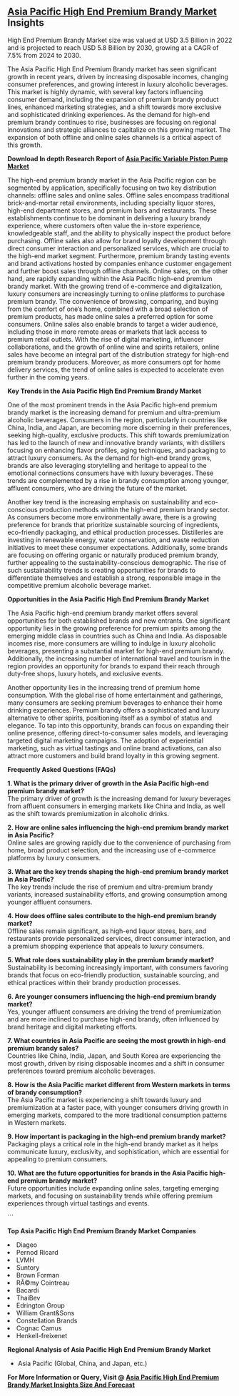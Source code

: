 <h2><a href="https://www.verifiedmarketreports.com/download-sample/?rid=514628&amp;utm_source=Github-Feb&amp;utm_medium=225" target="_blank">Asia Pacific High End Premium Brandy Market</a> Insights</h2><p>High End Premium Brandy Market size was valued at USD 3.5 Billion in 2022 and is projected to reach USD 5.8 Billion by 2030, growing at a CAGR of 7.5% from 2024 to 2030.</p><p><p>The Asia Pacific High End Premium Brandy market has seen significant growth in recent years, driven by increasing disposable incomes, changing consumer preferences, and growing interest in luxury alcoholic beverages. This market is highly dynamic, with several key factors influencing consumer demand, including the expansion of premium brandy product lines, enhanced marketing strategies, and a shift towards more exclusive and sophisticated drinking experiences. As the demand for high-end premium brandy continues to rise, businesses are focusing on regional innovations and strategic alliances to capitalize on this growing market. The expansion of both offline and online sales channels is a critical aspect of this growth. </p> <p><strong><p><strong>Download In depth Research Report of <a href="https://www.verifiedmarketreports.com/download-sample/?rid=236118&amp;utm_source=Pulse-Dec&amp;utm_medium=225" target="_blank">Asia Pacific Variable Piston Pump Market</a></strong></p></strong></p> <p>The high-end premium brandy market in the Asia Pacific region can be segmented by application, specifically focusing on two key distribution channels: offline sales and online sales. Offline sales encompass traditional brick-and-mortar retail environments, including specialty liquor stores, high-end department stores, and premium bars and restaurants. These establishments continue to be dominant in delivering a luxury brandy experience, where customers often value the in-store experience, knowledgeable staff, and the ability to physically inspect the product before purchasing. Offline sales also allow for brand loyalty development through direct consumer interaction and personalized services, which are crucial to the high-end market segment. Furthermore, premium brandy tasting events and brand activations hosted by companies enhance customer engagement and further boost sales through offline channels. Online sales, on the other hand, are rapidly expanding within the Asia Pacific high-end premium brandy market. With the growing trend of e-commerce and digitalization, luxury consumers are increasingly turning to online platforms to purchase premium brandy. The convenience of browsing, comparing, and buying from the comfort of one’s home, combined with a broad selection of premium products, has made online sales a preferred option for some consumers. Online sales also enable brands to target a wider audience, including those in more remote areas or markets that lack access to premium retail outlets. With the rise of digital marketing, influencer collaborations, and the growth of online wine and spirits retailers, online sales have become an integral part of the distribution strategy for high-end premium brandy producers. Moreover, as more consumers opt for home delivery services, the trend of online sales is expected to accelerate even further in the coming years.</p> <p><strong>Key Trends in the Asia Pacific High End Premium Brandy Market</strong></p> <p>One of the most prominent trends in the Asia Pacific high-end premium brandy market is the increasing demand for premium and ultra-premium alcoholic beverages. Consumers in the region, particularly in countries like China, India, and Japan, are becoming more discerning in their preferences, seeking high-quality, exclusive products. This shift towards premiumization has led to the launch of new and innovative brandy variants, with distillers focusing on enhancing flavor profiles, aging techniques, and packaging to attract luxury consumers. As the demand for high-end brandy grows, brands are also leveraging storytelling and heritage to appeal to the emotional connections consumers have with luxury beverages. These trends are complemented by a rise in brandy consumption among younger, affluent consumers, who are driving the future of the market. <p>Another key trend is the increasing emphasis on sustainability and eco-conscious production methods within the high-end premium brandy sector. As consumers become more environmentally aware, there is a growing preference for brands that prioritize sustainable sourcing of ingredients, eco-friendly packaging, and ethical production processes. Distilleries are investing in renewable energy, water conservation, and waste reduction initiatives to meet these consumer expectations. Additionally, some brands are focusing on offering organic or naturally produced premium brandy, further appealing to the sustainability-conscious demographic. The rise of such sustainability trends is creating opportunities for brands to differentiate themselves and establish a strong, responsible image in the competitive premium alcoholic beverage market.</p> <p><strong>Opportunities in the Asia Pacific High End Premium Brandy Market</strong></p> <p>The Asia Pacific high-end premium brandy market offers several opportunities for both established brands and new entrants. One significant opportunity lies in the growing preference for premium spirits among the emerging middle class in countries such as China and India. As disposable incomes rise, more consumers are willing to indulge in luxury alcoholic beverages, presenting a substantial market for high-end premium brandy. Additionally, the increasing number of international travel and tourism in the region provides an opportunity for brands to expand their reach through duty-free shops, luxury hotels, and exclusive events. <p>Another opportunity lies in the increasing trend of premium home consumption. With the global rise of home entertainment and gatherings, many consumers are seeking premium beverages to enhance their home drinking experiences. Premium brandy offers a sophisticated and luxury alternative to other spirits, positioning itself as a symbol of status and elegance. To tap into this opportunity, brands can focus on expanding their online presence, offering direct-to-consumer sales models, and leveraging targeted digital marketing campaigns. The adoption of experiential marketing, such as virtual tastings and online brand activations, can also attract more customers and build brand loyalty in this growing segment.</p> <p><strong>Frequently Asked Questions (FAQs)</strong></p> <p><strong>1. What is the primary driver of growth in the Asia Pacific high-end premium brandy market?</strong><br>The primary driver of growth is the increasing demand for luxury beverages from affluent consumers in emerging markets like China and India, as well as the shift towards premiumization in alcoholic drinks.</p> <p><strong>2. How are online sales influencing the high-end premium brandy market in Asia Pacific?</strong><br>Online sales are growing rapidly due to the convenience of purchasing from home, broad product selection, and the increasing use of e-commerce platforms by luxury consumers.</p> <p><strong>3. What are the key trends shaping the high-end premium brandy market in Asia Pacific?</strong><br>The key trends include the rise of premium and ultra-premium brandy variants, increased sustainability efforts, and growing consumption among younger affluent consumers.</p> <p><strong>4. How does offline sales contribute to the high-end premium brandy market?</strong><br>Offline sales remain significant, as high-end liquor stores, bars, and restaurants provide personalized services, direct consumer interaction, and a premium shopping experience that appeals to luxury consumers.</p> <p><strong>5. What role does sustainability play in the premium brandy market?</strong><br>Sustainability is becoming increasingly important, with consumers favoring brands that focus on eco-friendly production, sustainable sourcing, and ethical practices within their brandy production processes.</p> <p><strong>6. Are younger consumers influencing the high-end premium brandy market?</strong><br>Yes, younger affluent consumers are driving the trend of premiumization and are more inclined to purchase high-end brandy, often influenced by brand heritage and digital marketing efforts.</p> <p><strong>7. What countries in Asia Pacific are seeing the most growth in high-end premium brandy sales?</strong><br>Countries like China, India, Japan, and South Korea are experiencing the most growth, driven by rising disposable incomes and a shift in consumer preferences toward premium alcoholic beverages.</p> <p><strong>8. How is the Asia Pacific market different from Western markets in terms of brandy consumption?</strong><br>The Asia Pacific market is experiencing a shift towards luxury and premiumization at a faster pace, with younger consumers driving growth in emerging markets, compared to the more traditional consumption patterns in Western markets.</p> <p><strong>9. How important is packaging in the high-end premium brandy market?</strong><br>Packaging plays a critical role in the high-end brandy market as it helps communicate luxury, exclusivity, and sophistication, which are essential for appealing to premium consumers.</p> <p><strong>10. What are the future opportunities for brands in the Asia Pacific high-end premium brandy market?</strong><br>Future opportunities include expanding online sales, targeting emerging markets, and focusing on sustainability trends while offering premium experiences through virtual tastings and events.</p> ```</p><p><strong>Top Asia Pacific High End Premium Brandy Market Companies</strong></p><div data-test-id=""><p><li>Diageo</li><li> Pernod Ricard</li><li> LVMH</li><li> Suntory</li><li> Brown Forman</li><li> RÃ©my Cointreau</li><li> Bacardi</li><li> ThaiBev</li><li> Edrington Group</li><li> William Grant&Sons</li><li> Constellation Brands</li><li> Cognac Camus</li><li> Henkell-freixenet</li></p><div><strong>Regional Analysis of&nbsp;Asia Pacific High End Premium Brandy Market</strong></div><ul><li dir="ltr"><p dir="ltr">Asia Pacific (Global, China, and Japan, etc.)</p></li></ul><p><strong>For More Information or Query, Visit @&nbsp;</strong><strong><a href="https://www.verifiedmarketreports.com/product/high-end-premium-brandy-market/?utm_source=Github-Feb&amp;utm_medium=225" target="_blank">Asia Pacific High End Premium Brandy Market Insights Size And Forecast</a></strong></p></div><h2>&nbsp;</h2><div data-test-id="">&nbsp;</div>
